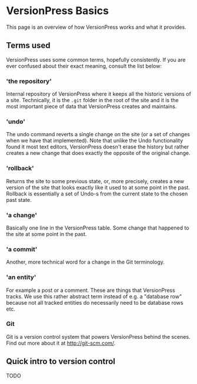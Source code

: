 # VersionPress Basics

This page is an overview of how VersionPress works and what it provides.


## Terms used

VersionPress uses some common terms, hopefully consistently. If you are ever confused about their exact meaning, consult the list below:


### 'the repository'

Internal repository of VersionPress where it keeps all the historic versions of a site. Technically, it is the `.git` folder in the root of the site and it is the most important piece of data that VersionPress creates and maintains.


### 'undo'

The undo command reverts a single change on the site (or a set of changes when we have that implemented). Note that unlike the Undo functionality found it most text editors, VersionPress doesn't erase the history but rather creates a new change that does exactly the opposite of the original change.

### 'rollback'

Returns the site to some previous state, or, more precisely, creates a new version of the site that looks exactly like it used to at some point in the past. Rollback is essentially a set of Undo-s from the current state to the chosen past state.

### 'a change'

Basically one line in the VersionPress table. Some change that happened to the site at some point in the past.

### 'a commit'

Another, more technical word for a change in the Git terminology.

### 'an entity'

For example a post or a comment. These are things that VersionPress tracks. We use this rather abstract term instead of e.g. a "database row" because not all tracked entities do necessarily need to be database rows etc.

### Git

Git is a version control system that powers VersionPress behind the scenes. Find out more about it at http://git-scm.com/.





## Quick intro to version control

TODO